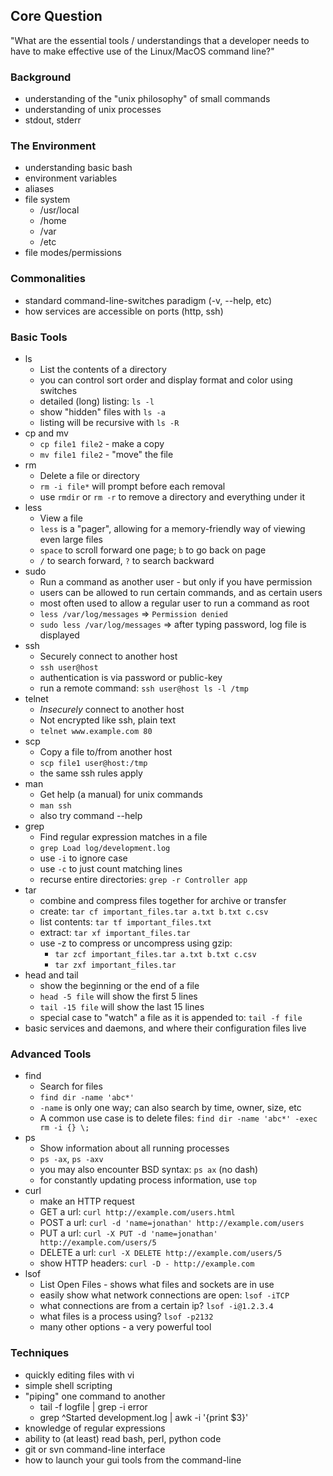 ## Core Question

"What are the essential tools / understandings that a developer needs to have to make effective use of the Linux/MacOS command line?"

### Background

* understanding of the "unix philosophy" of small commands
* understanding of unix processes
* stdout, stderr

### The Environment

* understanding basic bash
* environment variables
* aliases
* file system
  * /usr/local
  * /home
  * /var
  * /etc
* file modes/permissions

### Commonalities

* standard command-line-switches paradigm (-v, --help, etc)
* how services are accessible on ports (http, ssh)

### Basic Tools

* ls
	* List the contents of a directory
	* you can control sort order and display format and color using switches
	* detailed (long) listing: `ls -l`
	* show "hidden" files with `ls -a`
	* listing will be recursive with `ls -R`
* cp and mv
	* `cp file1 file2` - make a copy
	* `mv file1 file2` - "move" the file
* rm
	* Delete a file or directory
	* `rm -i file*` will prompt before each removal
	* use `rmdir` or `rm -r` to remove a directory and everything under it
* less
	* View a file
	* `less` is a "pager", allowing for a memory-friendly way of viewing even large files
	* `space` to scroll forward one page; `b` to go back on page
	* `/` to search forward, `?` to search backward
* sudo
	* Run a command as another user - but only if you have permission
	* users can be allowed to run certain commands, and as certain users
	* most often used to allow a regular user to run a command as root
	* `less /var/log/messages` => `Permission denied`
	* `sudo less /var/log/messages` => after typing password, log file is displayed
* ssh
	* Securely connect to another host
	* `ssh user@host`
	* authentication is via password or public-key
	* run a remote command: `ssh user@host ls -l /tmp`
* telnet
  	* _Insecurely_ connect to another host
	* Not encrypted like ssh, plain text
	* `telnet www.example.com 80`
* scp
	* Copy a file to/from another host
	* `scp file1 user@host:/tmp`
	* the same ssh rules apply
* man
	* Get help (a manual) for unix commands
	* `man ssh`
	* also try command --help
* grep
	* Find regular expression matches in a file
	* `grep Load log/development.log`
	* use `-i` to ignore case
	* use `-c` to just count matching lines
	* recurse entire directories: `grep -r Controller app`
* tar
	* combine and compress files together for archive or transfer
	* create: `tar cf important_files.tar a.txt b.txt c.csv`
	* list contents: `tar tf important_files.txt`
	* extract: `tar xf important_files.tar`
	* use -z to compress or uncompress using gzip:
		* `tar zcf important_files.tar a.txt b.txt c.csv`
		* `tar zxf important_files.tar`
* head and tail
	* show the beginning or the end of a file
	* `head -5 file` will show the first 5 lines
	* `tail -15 file` will show the last 15 lines
	* special case to "watch" a file as it is appended to: `tail -f file`
* basic services and daemons, and where their configuration files live

### Advanced Tools

* find
	* Search for files
	* `find dir -name 'abc*'`
	* `-name` is only one way; can also search by time, owner, size, etc
    * A common use case is to delete files: `find dir -name 'abc*' -exec rm -i {} \;`
* ps
	* Show information about all running processes
	* `ps -ax`, `ps -axv`
	* you may also encounter BSD syntax: `ps ax` (no dash)
	* for constantly updating process information, use `top`
* curl
	* make an HTTP request
	* GET a url: `curl http://example.com/users.html`
	* POST a url: `curl -d 'name=jonathan' http://example.com/users`
	* PUT a url: `curl -X PUT -d 'name=jonathan' http://example.com/users/5`
	* DELETE a url: `curl -X DELETE http://example.com/users/5`
	* show HTTP headers: `curl -D - http://example.com`
* lsof
	* List Open Files - shows what files and sockets are in use
	* easily show what network connections are open: `lsof -iTCP`
	* what connections are from a certain ip? `lsof -i@1.2.3.4`
	* what files is a process using? `lsof -p2132`
	* many other options - a very powerful tool

### Techniques

* quickly editing files with vi
* simple shell scripting
* "piping" one command to another
	* tail -f logfile | grep -i error
	* grep ^Started development.log | awk -i '{print $3}'
* knowledge of regular expressions
* ability to (at least) read bash, perl, python code 
* git or svn command-line interface
* how to launch your gui tools from the command-line
